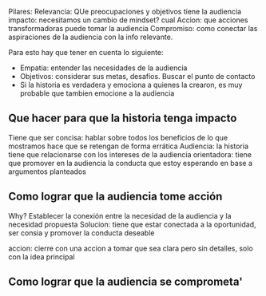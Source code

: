 Pilares:
Relevancia: QUe preocupaciones y objetivos tiene la audiencia
impacto: necesitamos un cambio de mindset? cual
Accion: que acciones transformadoras puede tomar la audiencia
Compromiso: como conectar las aspiraciones de la audiencia con la info relevante.

Para esto hay que tener en cuenta lo siguiente:
- Empatia: entender las necesidades de la audiencia 
- Objetivos: considerar sus metas, desafios. Buscar el punto de contacto
- Si la historia es verdadera y emociona a quienes la crearon, es muy probable que tambien emocione a la audiencia 

## Que hacer para que la historia tenga impacto
Tiene que ser concisa: hablar sobre todos los beneficios de lo que mostramos hace que se retengan de forma errática
Audiencia: la historia tiene que relacionarse con los intereses de la audiencia 
orientadora: tiene que promover en la audiencia la conducta que estoy esperando en base a argumentos planteados

## Como lograr que la audiencia tome acción

Why? Establecer la conexión entre la necesidad de la audiencia y la necesidad propuesta
Solucion: tiene que estar conectada a la oportunidad, ser consia y promover la conducta deseable

accion: cierre con una accion a tomar que sea clara pero sin detalles, solo con la idea principal

## Como lograr que la audiencia se comprometa'